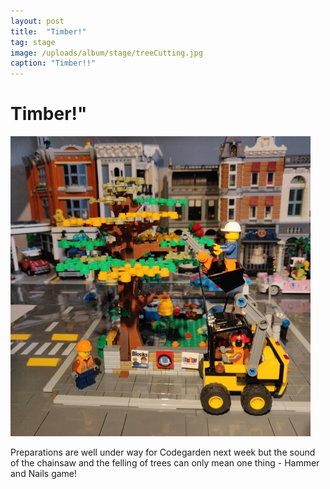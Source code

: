 ```yaml
---
layout: post
title:  "Timber!"
tag: stage
image: /uploads/album/stage/treeCutting.jpg
caption: "Timber!!"
---
```

# Timber!"
![](/uploads/album/stage/treeCutting.jpg)

Preparations are well under way for Codegarden next week but the sound of the chainsaw and the felling of trees can only mean one thing - Hammer and Nails game! 